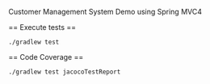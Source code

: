 Customer Management System Demo using Spring MVC4

== Execute tests ==

```./gradlew test```

== Code Coverage ==

```./gradlew test jacocoTestReport```